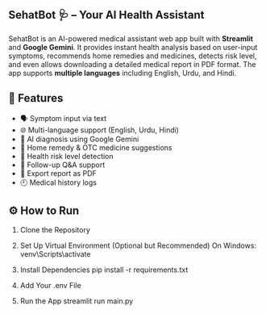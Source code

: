 ## SehatBot 🩺 – Your AI Health Assistant

SehatBot is an AI-powered medical assistant web app built with **Streamlit** and **Google Gemini**. It provides instant health analysis based on user-input symptoms, recommends home remedies and medicines, detects risk level, and even allows downloading a detailed medical report in PDF format. The app supports **multiple languages** including English, Urdu, and Hindi.


## 🧠 Features

- 🗣 Symptom input via text
- 🌐 Multi-language support (English, Urdu, Hindi)
- 🤖 AI diagnosis using Google Gemini
- 💊 Home remedy & OTC medicine suggestions
- 🚨 Health risk level detection
- 💬 Follow-up Q&A support
- 📄 Export report as PDF
- 🕘 Medical history logs


## ⚙️ How to Run

1. Clone the Repository

2. Set Up Virtual Environment (Optional but Recommended)
   On Windows: venv\Scripts\activate

3. Install Dependencies
   pip install -r requirements.txt

4. Add Your .env File

5. Run the App
   streamlit run main.py






